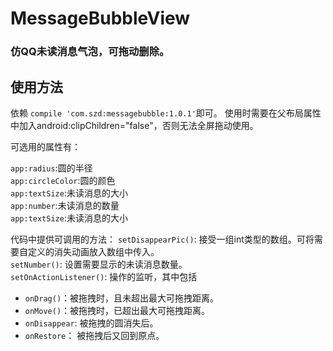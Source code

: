 # MessageBubbleView
### 仿QQ未读消息气泡，可拖动删除。
## 使用方法
依赖 `compile 'com.szd:messagebubble:1.0.1'`即可。
使用时需要在父布局属性中加入android:clipChildren="false"，否则无法全屏拖动使用。

可选用的属性有：

`app:radius`:圆的半径</br>
`app:circleColor`:圆的颜色</br>
`app:textSize`:未读消息的大小</br>
`app:number`:未读消息的数量</br>
`app:textSize`:未读消息的大小</br>

代码中提供可调用的方法：
`setDisappearPic()`: 接受一组int类型的数组。可将需要自定义的消失动画放入数组中传入。</br>
`setNumber()`: 设置需要显示的未读消息数量。</br>
`setOnActionListener()`: 操作的监听，其中包括</br>
* `onDrag()`：被拖拽时，且未超出最大可拖拽距离。
* `onMove()`：被拖拽时，已超出最大可拖拽距离。
* `onDisappear`: 被拖拽的圆消失后。
* `onRestore`： 被拖拽后又回到原点。